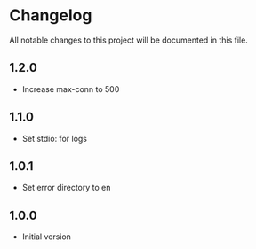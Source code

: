 # Changelog

All notable changes to this project will be documented in this file.

## 1.2.0

- Increase max-conn to 500

## 1.1.0

- Set stdio: for logs 

## 1.0.1

- Set error directory to en

## 1.0.0

- Initial version
